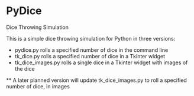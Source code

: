 # PyDice
Dice Throwing Simulation

This is a simple dice throwing simulation for Python in three versions:
  - pydice.py rolls a specified number of dice in the command line
  - tk_dice.py rolls a specified number of dice in a Tkinter widget
  - tk_dice_images.py rolls a single dice in a Tkinter widget with images of the dice
  
** A later planned version will update tk_dice_images.py to roll a specified number of dice, in images
